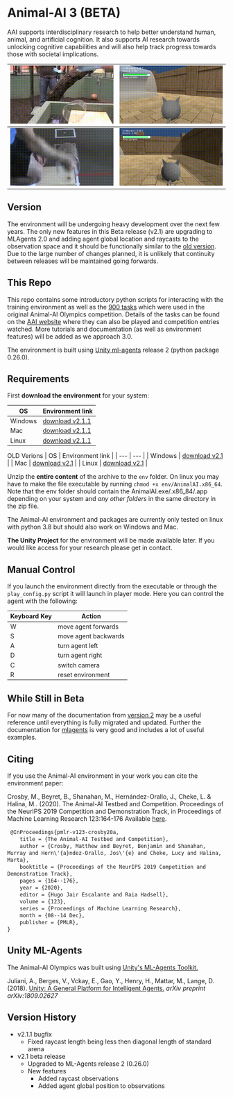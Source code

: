 # Animal-AI 3 (BETA)

AAI supports interdisciplinary research to help better understand human, animal, and artificial cognition. It also supports AI research towards unlocking cognitive capabilities and will also help track progress towards those with societal implications.

| ![](figs/animal-cyl-fail.gif) | ![](figs/agent-cyl-fail.gif) |
|---|---|
| ![](figs/animal-cyl-pass.gif) | ![](figs/agent-cyl-pass.gif) |

## Version

The environment will be undergoing heavy development over the next few years. The only new features in this Beta release (v2.1) are upgrading to MLAgents 2.0 and adding agent global location and raycasts to the observation space and it should be functionally similar to the [old version](https://github.com/beyretb/AnimalAI-Olympics). Due to the large number of changes planned, it is unlikely that continuity between releases will be maintained going forwards.

## This Repo

This repo contains some introductory python scripts for interacting with the training environment as well as the [900 tasks](competition_configurations) which were used in the original Animal-AI Olympics competition. Details of the tasks can be found on the [AAI website](http://animalaiolympics.com/AAI/testbed) where they can also be played and competition entries watched. More tutorials and documentation (as well as environment features) will be added as we approach 3.0.

The environment is built using [Unity ml-agents](https://github.com/Unity-Technologies/ml-agents/tree/master/docs) release 2 (python package 0.26.0).

## Requirements

First **download the environment** for your system:

| OS | Environment link |
| --- | --- |
| Windows | [download v2.1.1](https://www.doc.ic.ac.uk/~mcrosby/aai_builds/AnimalAI_WINDOWS_2.1.1.zip) |
| Mac | [download v2.1.1](https://www.doc.ic.ac.uk/~mcrosby/aai_builds/AnimalAI_MAC_2.1.1.zip) |
| Linux |  [download v2.1.1](https://www.doc.ic.ac.uk/~mcrosby/aai_builds/AnimalAI_LINUX_2.1.1.zip) |

OLD Verions
| OS | Environment link |
| --- | --- |
| Windows | [download v2.1](https://www.doc.ic.ac.uk/~mcrosby/aai_builds/AnimalAI_WINDOWS_2.1.zip) |
| Mac | [download v2.1](https://www.doc.ic.ac.uk/~mcrosby/aai_builds/AnimalAI_MAC_2.1.zip) |
| Linux |  [download v2.1](https://www.doc.ic.ac.uk/~mcrosby/aai_builds/AnimalAI_LINUX_2.1.zip) |

Unzip the **entire content** of the archive to the `env` folder. On linux you may have to make the file executable by running `chmod +x env/AnimalAI.x86_64`. Note that the env folder should contain the AnimalAI.exe/.x86_84/.app depending on your system and *any other folders* in the same directory in the zip file.

The Animal-AI environment and packages are currently only tested on linux with python 3.8 but should also work on Windows and Mac.

**The Unity Project** for the environment will be made available later. If you would like access for your research please get in contact. 

## Manual Control

If you launch the environment directly from the executable or through the `play_config.py` script it will launch
 in player mode. Here you can control the agent with the following:

| Keyboard Key  | Action    |
| --- | --- |
| W   | move agent forwards |
| S   | move agent backwards|
| A   | turn agent left     |
| D   | turn agent right    |
| C   | switch camera       |
| R   | reset environment   |

## While Still in Beta

For now many of the documentation from [version 2](https://github.com/beyretb/AnimalAI-Olympics) may be a useful reference until everything is fully migrated and updated. Further the documentation for [mlagents](https://github.com/Unity-Technologies/ml-agents) is very good and includes a lot of useful examples.

## Citing
If you use the Animal-AI environment in your work you can cite the environment paper:

 Crosby, M., Beyret, B., Shanahan, M., Hernández-Orallo, J., Cheke, L. & Halina, M.. (2020). The Animal-AI Testbed and Competition. Proceedings of the NeurIPS 2019 Competition and Demonstration Track, in Proceedings of Machine Learning Research 123:164-176 Available [here](http://proceedings.mlr.press/v123/crosby20a.html).
```
 @InProceedings{pmlr-v123-crosby20a, 
    title = {The Animal-AI Testbed and Competition}, 
    author = {Crosby, Matthew and Beyret, Benjamin and Shanahan, Murray and Hern\'{a}ndez-Orallo, Jos\'{e} and Cheke, Lucy and Halina, Marta}, 
    booktitle = {Proceedings of the NeurIPS 2019 Competition and Demonstration Track}, 
    pages = {164--176}, 
    year = {2020}, 
    editor = {Hugo Jair Escalante and Raia Hadsell}, 
    volume = {123}, 
    series = {Proceedings of Machine Learning Research}, 
    month = {08--14 Dec}, 
    publisher = {PMLR}, 
} 
```

## Unity ML-Agents

The Animal-AI Olympics was built using [Unity's ML-Agents Toolkit.](https://github.com/Unity-Technologies/ml-agents)

Juliani, A., Berges, V., Vckay, E., Gao, Y., Henry, H., Mattar, M., Lange, D. (2018). [Unity: A General Platform for 
Intelligent Agents.](https://arxiv.org/abs/1809.02627) *arXiv preprint arXiv:1809.02627*

## Version History

- v2.1.1 bugfix
  - Fixed raycast length being less then diagonal length of standard arena
- v2.1 beta release
  - Upgraded to ML-Agents release 2 (0.26.0)
  - New features
    - Added raycast observations
    - Added agent global position to observations
